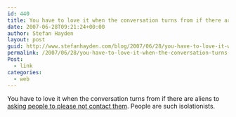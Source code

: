 ```yaml
---
id: 440
title: You have to love it when the conversation turns from if there are aliens to asking people to please not contact them. People are such isolationists.
date: 2007-06-28T09:21:24+00:00
author: Stefan Hayden
layout: post
guid: http://www.stefanhayden.com/blog/2007/06/28/you-have-to-love-it-when-the-conversation-turns-from-if-there-are-aliens-to-asking-people-to-please-not-contact-them-people-are-such-isolationists/
permalink: /2007/06/28/you-have-to-love-it-when-the-conversation-turns-from-if-there-are-aliens-to-asking-people-to-please-not-contact-them-people-are-such-isolationists/
Post:
  - link
categories:
  - web
---
```

<p>You have to love it when the conversation turns from if there are aliens to <a href="http://comment.independent.co.uk/commentators/article2702529.ece">asking people to please not contact them</a>. People are such isolationists.
</p>
